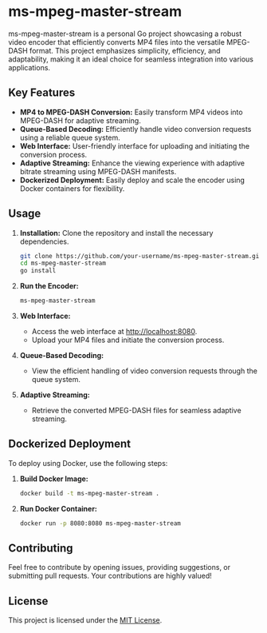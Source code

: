 # ms-mpeg-master-stream

ms-mpeg-master-stream is a personal Go project showcasing a robust video encoder that efficiently converts MP4 files into the versatile MPEG-DASH format. This project emphasizes simplicity, efficiency, and adaptability, making it an ideal choice for seamless integration into various applications.

## Key Features

- **MP4 to MPEG-DASH Conversion:** Easily transform MP4 videos into MPEG-DASH for adaptive streaming.
- **Queue-Based Decoding:** Efficiently handle video conversion requests using a reliable queue system.
- **Web Interface:** User-friendly interface for uploading and initiating the conversion process.
- **Adaptive Streaming:** Enhance the viewing experience with adaptive bitrate streaming using MPEG-DASH manifests.
- **Dockerized Deployment:** Easily deploy and scale the encoder using Docker containers for flexibility.

## Usage

1. **Installation:** Clone the repository and install the necessary dependencies.

   ```bash
   git clone https://github.com/your-username/ms-mpeg-master-stream.git
   cd ms-mpeg-master-stream
   go install
   ```

2. **Run the Encoder:**

   ```bash
   ms-mpeg-master-stream
   ```

3. **Web Interface:**

   - Access the web interface at [http://localhost:8080](http://localhost:8080).
   - Upload your MP4 files and initiate the conversion process.

4. **Queue-Based Decoding:**

   - View the efficient handling of video conversion requests through the queue system.

5. **Adaptive Streaming:**
   - Retrieve the converted MPEG-DASH files for seamless adaptive streaming.

## Dockerized Deployment

To deploy using Docker, use the following steps:

1. **Build Docker Image:**

   ```bash
   docker build -t ms-mpeg-master-stream .
   ```

2. **Run Docker Container:**

   ```bash
   docker run -p 8080:8080 ms-mpeg-master-stream
   ```

## Contributing

Feel free to contribute by opening issues, providing suggestions, or submitting pull requests. Your contributions are highly valued!

## License

This project is licensed under the [MIT License](LICENSE.md).

